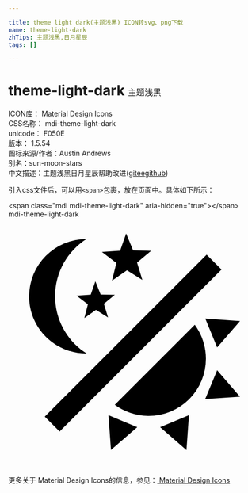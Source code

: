```yaml
---

title: theme light dark(主题浅黑) ICON转svg、png下载
name: theme-light-dark
zhTips: 主题浅黑,日月星辰
tags: []

---
```


# theme-light-dark  <small style="font-size: 60%;font-weight: 100">主题浅黑</small>


<div class="detail-page">
<p>
<span>
ICON库：
<span class="badge-secondary badge">Material Design Icons</span> 
</span>
<br/>
<span>
CSS名称：
<span class="badge-secondary badge">mdi-theme-light-dark</span> 
</span>
<br/>
<span>
unicode：
<span class="badge-secondary badge">F050E</span> 
<copy-btn content='F050E' btn-title=""></copy-btn>
<copy-btn :content='String.fromCodePoint(parseInt("F050E", 16))' btn-title="复制U"></copy-btn>
</span>
<br/>
<span>
版本：
<span class="badge-secondary badge">1.5.54</span> 
</span>
<br/>
<span>图标来源/作者：<span class="badge-light badge">Austin Andrews</span></span> 
<br/>
<span>别名：<span class="badge-light badge">sun-moon-stars</span></span><br/><span class="zh-detail">中文描述：<span class="badge-primary badge">主题浅黑</span><span class="badge-primary badge">日月星辰</span><span class="help-link"><span>帮助改进</span>(<a href="https://gitee.com/liuwave/icon-helper/edit/master/json/material/theme-light-dark.json" target="_blank" rel="noopener noreferrer">gitee</a><a href="https://github.com/liuwave/icon-helper/edit/master/json/material/theme-light-dark.json" target="_blank" rel="noopener noreferrer">github</a></span>)</span><br/>
</p>
</div>
<div class="alert alert-dark">
  <i class="mdi mdi-theme-light-dark mdi-48px"></i>
  <i class="mdi mdi-theme-light-dark mdi-36px"></i>
  <i class="mdi mdi-theme-light-dark mdi-24px"></i>
  <i class="mdi mdi-theme-light-dark mdi-18px"></i>
</div>
<div>
  <p>引入css文件后，可以用<code>&lt;span&gt;</code>包裹，放在页面中。具体如下所示：    
  </p>
  <div class="alert alert-primary" style="font-size: 14px">
    &lt;span class="mdi mdi-theme-light-dark" aria-hidden="true"&gt;&lt;/span&gt;
    <copy-btn content='<span class="mdi mdi-theme-light-dark" aria-hidden="true"></span>'></copy-btn>
  </div>
  <div class="alert alert-secondary">
    <i class="mdi mdi-theme-light-dark"
    style="font-size: 24px"
    aria-hidden="true"></i> mdi-theme-light-dark
    <copy-btn content="mdi-theme-light-dark" btn-title="复制图标名称"></copy-btn>
  </div>
</div>
<div id="svg" class="svg-wrap">
<svg xmlns="http://www.w3.org/2000/svg" viewBox="0 0 24 24"><path d="M7.5,2C5.71,3.15 4.5,5.18 4.5,7.5C4.5,9.82 5.71,11.85 7.53,13C4.46,13 2,10.54 2,7.5A5.5,5.5 0 0,1 7.5,2M19.07,3.5L20.5,4.93L4.93,20.5L3.5,19.07L19.07,3.5M12.89,5.93L11.41,5L9.97,6L10.39,4.3L9,3.24L10.75,3.12L11.33,1.47L12,3.1L13.73,3.13L12.38,4.26L12.89,5.93M9.59,9.54L8.43,8.81L7.31,9.59L7.65,8.27L6.56,7.44L7.92,7.35L8.37,6.06L8.88,7.33L10.24,7.36L9.19,8.23L9.59,9.54M19,13.5A5.5,5.5 0 0,1 13.5,19C12.28,19 11.15,18.6 10.24,17.93L17.93,10.24C18.6,11.15 19,12.28 19,13.5M14.6,20.08L17.37,18.93L17.13,22.28L14.6,20.08M18.93,17.38L20.08,14.61L22.28,17.15L18.93,17.38M20.08,12.42L18.94,9.64L22.28,9.88L20.08,12.42M9.63,18.93L12.4,20.08L9.87,22.27L9.63,18.93Z" /></svg>
</div>
<detail full-name='mdi-theme-light-dark'></detail>
    
<div><p>更多关于 Material Design Icons的信息，参见：<a target="_blank" href="https://iconhelper.cn/material.html"> Material Design Icons</a>
</p></div>

